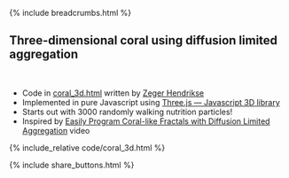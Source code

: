 {% include breadcrumbs.html %}

## Three-dimensional coral using diffusion limited aggregation
<div class="header_line"><br/></div>

- Code in [coral_3d.html](https://github.com/zhendrikse/science/blob/main/dla/code/coral_3d.html)
  written by [Zeger Hendrikse](https://www.hendrikse.name/)
- Implemented in pure Javascript using [Three.js &mdash; Javascript 3D library](https://threejs.org/)
- Starts out with 3000 randomly walking nutrition particles!
- Inspired by [Easily Program Coral-like Fractals with Diffusion Limited Aggregation](https://www.youtube.com/watch?v=4_8a8JwXLp4) video

{% include_relative code/coral_3d.html %}

<p style="clear: both;"></p>

{% include share_buttons.html %}
